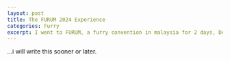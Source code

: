 ```yaml
---
layout: post
title: The FURUM 2024 Experience
categories: Furry
excerpt: I went to FURUM, a furry convention in malaysia for 2 days, December 7-8 2024. Here's my thoughts.
---
```


...i will write this sooner or later.